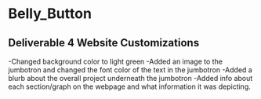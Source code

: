 # Belly_Button

## Deliverable 4 Website Customizations
-Changed background color to light green
-Added an image to the jumbotron and changed the font color of the text in the jumbotron
-Added a blurb about the overall project underneath the jumbotron
-Added info about each section/graph on the webpage and what information it was depicting. 